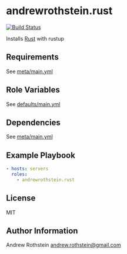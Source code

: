 andrewrothstein.rust
=========
[![Build Status](https://travis-ci.org/andrewrothstein/ansible-rust.svg?branch=master)](https://travis-ci.org/andrewrothstein/ansible-rust)

Installs [Rust](https://www.rust-lang.org) with rustup

Requirements
------------

See [meta/main.yml](meta/main.yml)

Role Variables
--------------

See [defaults/main.yml](defaults/main.yml)

Dependencies
------------

See [meta/main.yml](meta/main.yml)

Example Playbook
----------------

```yml
- hosts: servers
  roles:
    - andrewrothstein.rust
```

License
-------

MIT

Author Information
------------------

Andrew Rothstein <andrew.rothstein@gmail.com>
